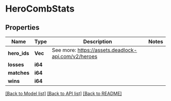 # HeroCombStats

## Properties

Name | Type | Description | Notes
------------ | ------------- | ------------- | -------------
**hero_ids** | **Vec<i32>** | See more: <https://assets.deadlock-api.com/v2/heroes> | 
**losses** | **i64** |  | 
**matches** | **i64** |  | 
**wins** | **i64** |  | 

[[Back to Model list]](../README.md#documentation-for-models) [[Back to API list]](../README.md#documentation-for-api-endpoints) [[Back to README]](../README.md)


